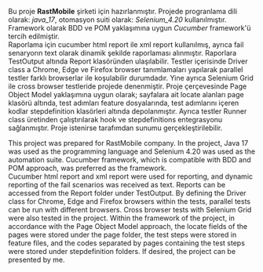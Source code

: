 Bu proje **RastMobile**  şirketi için hazırlanmıştır. 
Projede progranlama dili olarak: _java_17_, 
otomasyon suiti olarak: _Selenium_4.20_ kullanılmıştır. 
Framework olarak BDD ve POM yaklaşımına uygun _Cucumber_ framework'ü tercih edilmiştir.  
Raporlama için cucumber html report ile xml report kullanılmış, 
ayrıca fail senaryorın text olarak dinamik şekilde raporlaması alınmıştır. 
Raporlara  TestOutput altında Report klasöründen ulaşılabilir. 
Testler içerisinde Driver class a Chrome, Edge ve Firefox browser tanımlamaları yapılarak 
parallel testler farklı browserlar ile koşulabilir durumdadır. 
Yine ayrıca Selenium Grid ile cross browser testleride projede denenmiştir.
Proje çerçevesinde Page Object Model yaklaşımına uygun olarak; 
sayfalara ait locate alanları page klasörü altında, 
test adımları feature dosyalarında, 
test adımlarını içeren kodlar stepdefinition klasörleri altında depolanmıştır. 
Ayrıca testler Runner class üretinden çalıştırılarak hook ve stepdefinitions entegrasyonu sağlanmıştır.
Proje istenirse tarafımdan sunumu gerçekleştirilebilir.

This project was prepared for RastMobile company. 
In the project, Java 17 was used as the programming language and 
Selenium 4.20 was used as the automation suite. 
Cucumber framework, which is compatible with BDD and POM approach, was preferred as the framework.  
Cucumber html report and xml report were used for reporting, 
and dynamic reporting of the fail scenarios was received as text. 
Reports can be accessed from the Report folder under TestOutput. 
By defining the Driver class for Chrome, Edge and Firefox browsers within the tests, 
parallel tests can be run with different browsers. 
Cross browser tests with Selenium Grid were also tested in the project. 
Within the framework of the project, 
in accordance with the Page Object Model approach, 
the locate fields of the pages were stored under the page folder, 
the test steps were stored in feature files, 
and the codes separated by pages containing the test steps were stored under stepdefinition folders. 
If desired, the project can be presented by me.